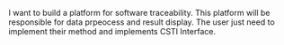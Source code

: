 I want to build a platform for software traceability. 
This platform will be responsible for data prpeocess and result display.
The user just need to implement their method and implements CSTI Interface.

